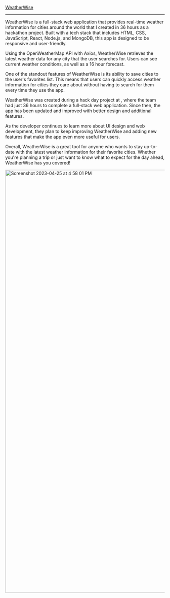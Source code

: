 <a href="https://weatherwise-543ec.web.app/">WeatherWise<a/>
  <hr>

WeatherWise is a full-stack web application that provides real-time weather information for cities around the world that I created in 36 hours as a hackathon project. Built with a tech stack that includes HTML, CSS, JavaScript, React, Node.js, and MongoDB, this app is designed to be responsive and user-friendly.

Using the OpenWeatherMap API with Axios, WeatherWise retrieves the latest weather data for any city that the user searches for. Users can see current weather conditions, as well as a 16 hour forecast.

One of the standout features of WeatherWise is its ability to save cities to the user's favorites list. This means that users can quickly access weather information for cities they care about without having to search for them every time they use the app.

WeatherWise was created during a hack day project at </salt>, where the team had just 36 hours to complete a full-stack web application. Since then, the app has been updated and improved with better design and additional features.

As the developer continues to learn more about UI design and web development, they plan to keep improving WeatherWise and adding new features that make the app even more useful for users.

Overall, WeatherWise is a great tool for anyone who wants to stay up-to-date with the latest weather information for their favorite cities. Whether you're planning a trip or just want to know what to expect for the day ahead, WeatherWise has you covered!

  
  <img width="1333" alt="Screenshot 2023-04-25 at 4 58 01 PM" src="https://user-images.githubusercontent.com/56811780/234318680-830750bf-3483-4d89-9363-e2462d337dc2.png">
